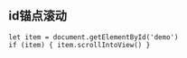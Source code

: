 <!-- 
title: 09-实战
sort: 
--> 

## id锚点滚动

```
let item = document.getElementById('demo')
if (item) { item.scrollIntoView() }
```

